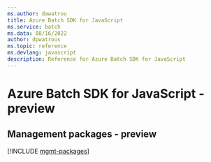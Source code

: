 ```yaml
---
ms.author: dawatrou
title: Azure Batch SDK for JavaScript
ms.service: batch
ms.data: 08/16/2022
author: dpwatrous
ms.topic: reference
ms.devlang: javascript
description: Reference for Azure Batch SDK for JavaScript
---
```

# Azure Batch SDK for JavaScript - preview

## Management packages - preview
[!INCLUDE [mgmt-packages](batch-mgmt-index.md)]